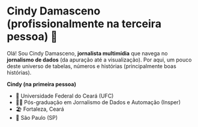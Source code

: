 # Cindy Damasceno (profissionalmente na terceira pessoa) 👋

Olá! Sou Cindy Damasceno, **jornalista multimídia** que navega no **jornalismo de dados** (da apuração até a visualização). Por aqui, um pouco deste universo de tabelas, números e histórias (principalmente boas histórias). 

**Cindy (na primeira pessoa)**

  - :school: Universidade Federal do Ceará (UFC)
  - 👩‍🏫 Pós-graduação em Jornalismo de Dados e Automação (Insper)
  - 🏖️ Fortaleza, Ceará
  - 📍 São Paulo (SP)
